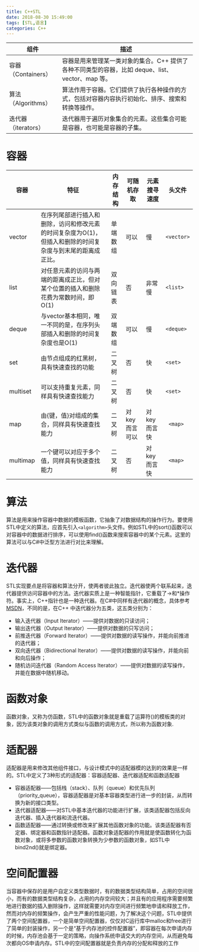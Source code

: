 ```yaml
---
title: C++STL
date: 2018-08-30 15:49:00
tags: [STL,语言]
categories: C++
---
```



组件 | 描述
-|-
容器（Containers） | 容器是用来管理某一类对象的集合。C++ 提供了各种不同类型的容器，比如 deque、list、vector、map 等。
算法（Algorithms） | 算法作用于容器。它们提供了执行各种操作的方式，包括对容器内容执行初始化、排序、搜索和转换等操作。
迭代器（iterators） | 迭代器用于遍历对象集合的元素。这些集合可能是容器，也可能是容器的子集。

<!--more-->

# 容器


容器 | 特征 | 内存结构 | 可随机存取 | 元素搜寻速度 | 头文件
-|-|-|-|-|-
vector | 在序列尾部进行插入和删除，访问和修改元素的时间复杂度为O(1)，但插入和删除的时间复杂度与到末尾的距离成正比。 | 单端数组 | 可以 | 慢 | ``<vector>``
list | 对任意元素的访问与两端的距离成正比，但对某个位置的插入和删除花费为常数时间，即O(1) | 双向链表 | 否 | 非常慢 | ``<list>``
deque | 与vector基本相同，唯一不同的是，在序列头部插入和删除的时间复杂度也是O(1) | 双端数组 | 可以  | 慢 | ``<deque>``
set | 由节点组成的红黑树，具有快速查找的功能 | 二叉树 | 否 | 快 | ``<set>``
multiset | 可以支持重复元素，同样具有快速查找能力 | 二叉树 | 否 | 快 | ``<set>``
map | 由{键，值}对组成的集合，同样具有快速查找能力 | 二叉树 | 对key而言可以 | 对key而言快 |`` <map>``
multimap | 一个键可以对应于多个值，同样具有快速查找能力 | 二叉树 | 否 | 对key而言快 |`` <map>``


# 算法

算法是用来操作容器中数据的模板函数，它抽象了对数据结构的操作行为。要使用STL中定义的算法，应首先引入``<algorithm>``头文件。例如STL中的sort()函数可以对容器中的数据进行排序，可以使用find()函数来搜索容器中的某个元素。这里的算法可以与C#中泛型方法进行对比来理解。

# 迭代器
STL实现要点是将容器和算法分开，使两者彼此独立。迭代器使两个联系起来，迭代器提供访问容器中的方法。迭代器实质上是一种智能指针，它重载了->和*操作符。事实上，C++指针也是一种迭代器。在C#中同样有迭代器的概念，具体参考[MSDN](http://msdn.microsoft.com/zh-cn/library/dscyy5s0(v=vs.90).aspx)，不同的是，在C++ 中迭代器分为五类，这五类分别为：

- 输入迭代器（Input Iterator）——提供对数据的只读访问；
- 输出迭代器（Output Iterator）——提供对数据的只写访问；
- 前推迭代器（Forward Iterator）——提供对数据的读写操作，并能向前推进的迭代器；
- 双向迭代器（Bidirectional Iterator）——提供对数据的读写操作，并能向前和向后操作；
- 随机访问迭代器（Random Access Iterator）——提供对数据的读写操作，并能在数据中随机移动。

# 函数对象
函数对象，又称为仿函数，STL中的函数对象就是重载了运算符()的模板类的对象，因为该类对象的调用方式类似与函数的调用方式，所以称为函数对象.

# 适配器
适配器是用来修改其他组件接口，与设计模式中的适配器模的达到的效果是一样的。STL中定义了3种形式的适配器：容器适配器、迭代器适配和函数适配器
- 容器适配器——包括栈（stack）、队列（queue）和优先队列（priority_queue），容器适配器是对基本容器类型进行进一步的封装，从而转换为新的接口类型。
- 迭代器适配器——对STL中基本迭代器的功能进行扩展，该类适配器包括反向迭代器、插入迭代器和流迭代器。
- 函数适配器——通过转换或修改来扩展其他函数对象的功能。该类适配器有否定器、绑定器和函数指针适配器。函数对象适配器的作用就是使函数转化为函数对象，或将多参数的函数对象转换为少参数的函数对象，如STL中bind2nd()就是绑定器。

# 空间配置器

当容器中保存的是用户自定义类型数据时，有的数据类型结构简单，占用的空间很小，而有的数据类型结构复杂，占用的内存空间较大；并且有的应用程序需要频繁地进行数据的插入删除操作，这样就需要对内存空间进行频繁地申请和释放工作，然而对内存的频繁操作，会产生严重的性能问题，为了解决这个问题，STL中提供了两个空间配置器，一个是简单空间配置器，仅仅对C运行库中malloc和free进行了简单的封装操作，另一个是“基于内存池的控件配置器”，即容器在每次申请内存的时候，内存池会基于一定的策略，向操作系统申请交大的内存空间，从而避免每次都向OS申请内存。STL中的空间配置器就是负责内存的分配和释放的工作
